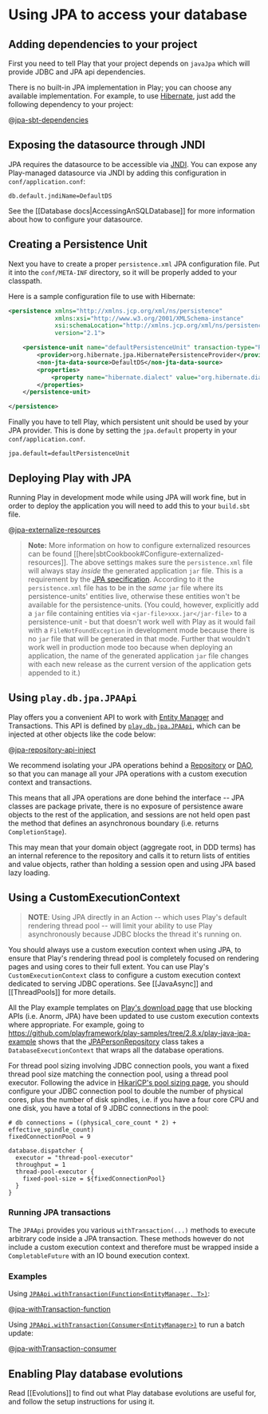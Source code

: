 <!--- Copyright (C) from 2022 The Play Framework Contributors <https://github.com/playframework>, 2011-2021 Lightbend Inc. <https://www.lightbend.com> -->

# Using JPA to access your database

## Adding dependencies to your project

First you need to tell Play that your project depends on `javaJpa` which will provide JDBC and JPA api dependencies.

There is no built-in JPA implementation in Play; you can choose any available implementation. For example, to use [Hibernate](http://hibernate.org/), just add the following dependency to your project:

@[jpa-sbt-dependencies](code/jpa.sbt)

## Exposing the datasource through JNDI

JPA requires the datasource to be accessible via [JNDI](https://www.oracle.com/technetwork/java/jndi/index.html). You can expose any Play-managed datasource via JNDI by adding this configuration in `conf/application.conf`:

```
db.default.jndiName=DefaultDS
```

See the [[Database docs|AccessingAnSQLDatabase]] for more information about how to configure your datasource.

## Creating a Persistence Unit

Next you have to create a proper `persistence.xml` JPA configuration file. Put it into the `conf/META-INF` directory, so it will be properly added to your classpath.

Here is a sample configuration file to use with Hibernate:

```xml
<persistence xmlns="http://xmlns.jcp.org/xml/ns/persistence"
             xmlns:xsi="http://www.w3.org/2001/XMLSchema-instance"
             xsi:schemaLocation="http://xmlns.jcp.org/xml/ns/persistence http://xmlns.jcp.org/xml/ns/persistence/persistence_2_1.xsd"
             version="2.1">

    <persistence-unit name="defaultPersistenceUnit" transaction-type="RESOURCE_LOCAL">
        <provider>org.hibernate.jpa.HibernatePersistenceProvider</provider>
        <non-jta-data-source>DefaultDS</non-jta-data-source>
        <properties>
            <property name="hibernate.dialect" value="org.hibernate.dialect.H2Dialect"/>
        </properties>
    </persistence-unit>

</persistence>
```

Finally you have to tell Play, which persistent unit should be used by your JPA provider. This is done by setting the `jpa.default` property in your `conf/application.conf`.

```
jpa.default=defaultPersistenceUnit
```

## Deploying Play with JPA

Running Play in development mode while using JPA will work fine, but in order to deploy the application you will need to add this to your `build.sbt` file.

@[jpa-externalize-resources](code/jpa.sbt)

> **Note:** More information on how to configure externalized resources can be found [[here|sbtCookbook#Configure-externalized-resources]].
The above settings makes sure the `persistence.xml` file will always stay *inside* the generated application `jar` file.
This is a requirement by the [JPA specification](https://download.oracle.com/otn-pub/jcp/persistence-2_1-fr-eval-spec/JavaPersistence.pdf). According to it the `persistence.xml` file has to be in the *same* `jar` file where its persistence-units' entities live, otherwise these entities won't be available for the persistence-units. (You could, however, explicitly add a `jar` file containing entities via `<jar-file>xxx.jar</jar-file>` to a persistence-unit - but that doesn't work well with Play as it would fail with a `FileNotFoundException` in development mode because there is no `jar` file that will be generated in that mode. Further that wouldn't work well in production mode too because when deploying an application, the name of the generated application `jar` file changes with each new release as the current version of the application gets appended to it.)

## Using `play.db.jpa.JPAApi`

Play offers you a convenient API to work with [Entity Manager](https://docs.oracle.com/javaee/7/api/javax/persistence/EntityManager.html) and Transactions. This API is defined by [`play.db.jpa.JPAApi`](api/java/play/db/jpa/JPAApi.html), which can be injected at other objects like the code below:

@[jpa-repository-api-inject](code/JPARepository.java)

We recommend isolating your JPA operations behind a [Repository](https://martinfowler.com/eaaCatalog/repository.html) or [DAO](https://en.wikipedia.org/wiki/Data_access_object), so that you can manage all your JPA operations with a custom execution context and transactions.  

This means that all JPA operations are done behind the interface -- JPA classes are package private, there is no exposure of persistence aware objects to the rest of the application, and sessions are not held open past the method that defines an asynchronous boundary (i.e. returns `CompletionStage`).  

This may mean that your domain object (aggregate root, in DDD terms) has an internal reference to the repository and calls it to return lists of entities and value objects, rather than holding a session open and using JPA based lazy loading.

## Using a CustomExecutionContext

> **NOTE**: Using JPA directly in an Action -- which uses Play's default rendering thread pool -- will limit your ability to use Play asynchronously because JDBC blocks the thread it's running on. 

You should always use a custom execution context when using JPA, to ensure that Play's rendering thread pool is completely focused on rendering pages and using cores to their full extent.  You can use Play's `CustomExecutionContext` class to configure a custom execution context dedicated to serving JDBC operations.  See [[JavaAsync]] and [[ThreadPools]] for more details.

All the Play example templates on [Play's download page](https://playframework.com/download#examples) that use blocking APIs (i.e. Anorm, JPA) have been updated to use custom execution contexts where appropriate. For example, going to <https://github.com/playframework/play-samples/tree/2.8.x/play-java-jpa-example> shows that the [JPAPersonRepository](https://github.com/playframework/play-samples/blob/2.8.x/play-java-jpa-example/app/models/JPAPersonRepository.java) class takes a `DatabaseExecutionContext` that wraps all the database operations.

For thread pool sizing involving JDBC connection pools, you want a fixed thread pool size matching the connection pool, using a thread pool executor.  Following the advice in [HikariCP's pool sizing page]( https://github.com/brettwooldridge/HikariCP/wiki/About-Pool-Sizing), you should configure your JDBC connection pool to double the number of physical cores, plus the number of disk spindles, i.e. if you have a four core CPU and one disk, you have a total of 9 JDBC connections in the pool:

```
# db connections = ((physical_core_count * 2) + effective_spindle_count)
fixedConnectionPool = 9

database.dispatcher {
  executor = "thread-pool-executor"
  throughput = 1
  thread-pool-executor {
    fixed-pool-size = ${fixedConnectionPool}
  }
}
```

### Running JPA transactions

The `JPAApi` provides you various `withTransaction(...)` methods to execute arbitrary code inside a JPA transaction. These methods however do not include a custom execution context and therefore must be wrapped inside a `CompletableFuture` with an IO bound execution context.

### Examples

Using [`JPAApi.withTransaction(Function<EntityManager, T>)`](api/java/play/db/jpa/JPAApi.html#withTransaction\(java.util.function.Function\)):

@[jpa-withTransaction-function](code/JPARepository.java)

Using [`JPAApi.withTransaction(Consumer<EntityManager>)`](api/java/play/db/jpa/JPAApi.html#withTransaction\(java.util.function.Consumer\)) to run a batch update:

@[jpa-withTransaction-consumer](code/JPARepository.java)

## Enabling Play database evolutions

Read [[Evolutions]] to find out what Play database evolutions are useful for, and follow the setup instructions for using it.
